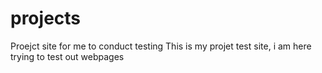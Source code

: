 # projects
Proejct site for me to conduct testing
This is my projet test site, i am here trying to test out webpages
